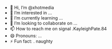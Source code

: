 - 👋 Hi, I’m @xhotmedia
- 👀 I’m interested in ...
- 🌱 I’m currently learning ...
- 💞️ I’m looking to collaborate on ...
- 📫 How to reach me on signal .KayleighPate.84
- 😄 Pronouns: ...
- ⚡ Fun fact: . naughty 

<!---
xhotmedia/xhotmedia is a ✨ special ✨ repository because its `README.md` (this file) appears on your GitHub profile.
You can click the Preview link to take a look at your changes.
--->
